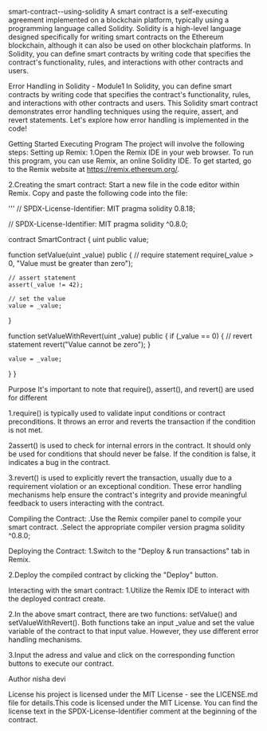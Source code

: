 smart-contract--using-solidity
A smart contract is a self-executing agreement implemented on a blockchain platform, typically using a programming language called Solidity. Solidity is a high-level language designed specifically for writing smart contracts on the Ethereum blockchain, although it can also be used on other blockchain platforms. In Solidity, you can define smart contracts by writing code that specifies the contract's functionality, rules, and interactions with other contracts and users.

Error Handling in Solidity - Module1
In Solidity, you can define smart contracts by writing code that specifies the contract's functionality, rules, and interactions with other contracts and users. This Solidity smart contract demonstrates error handling techniques using the require, assert, and revert statements. Let's explore how error handling is implemented in the code!

Getting Started
Executing Program
The project will involve the following steps:
Setting up Remix:
1.Open the Remix IDE in your web browser. To run this program, you can use Remix, an online Solidity IDE. To get started, go to the Remix website at https://remix.ethereum.org/.

2.Creating the smart contract: Start a new file in the code editor within Remix. Copy and paste the following code into the file:

''' // SPDX-License-Identifier: MIT pragma solidity 0.8.18;

// SPDX-License-Identifier: MIT pragma solidity ^0.8.0;

contract SmartContract { uint public value;

function setValue(uint _value) public {
    // require statement
    require(_value > 0, "Value must be greater than zero");
    
    // assert statement
    assert(_value != 42);
    
    // set the value
    value = _value;
}

function setValueWithRevert(uint _value) public {
    if (_value == 0) {
        // revert statement
        revert("Value cannot be zero");
    }
    
    value = _value;
}
}

Purpose
It's important to note that require(), assert(), and revert() are used for different

1.require() is typically used to validate input conditions or contract preconditions. It throws an error and reverts the transaction if the condition is not met.

2assert() is used to check for internal errors in the contract. It should only be used for conditions that should never be false. If the condition is false, it indicates a bug in the contract.

3.revert() is used to explicitly revert the transaction, usually due to a requirement violation or an exceptional condition. These error handling mechanisms help ensure the contract's integrity and provide meaningful feedback to users interacting with the contract.

Compiling the Contract:
.Use the Remix compiler panel to compile your smart contract. .Select the appropriate compiler version pragma solidity ^0.8.0;

Deploying the Contract:
1.Switch to the "Deploy & run transactions" tab in Remix.

2.Deploy the compiled contract by clicking the "Deploy" button.

Interacting with the smart contract:
1.Utilize the Remix IDE to interact with the deployed contract create.

2.In the above smart contract, there are two functions: setValue() and setValueWithRevert(). Both functions take an input _value and set the value variable of the contract to that input value. However, they use different error handling mechanisms.

3.Input the adress and value and click on the corresponding function buttons to execute our contract.

Author
nisha devi



License
his project is licensed under the MIT License - see the LICENSE.md file for details.This code is licensed under the MIT License. You can find the license text in the SPDX-License-Identifier comment at the beginning of the contract.
